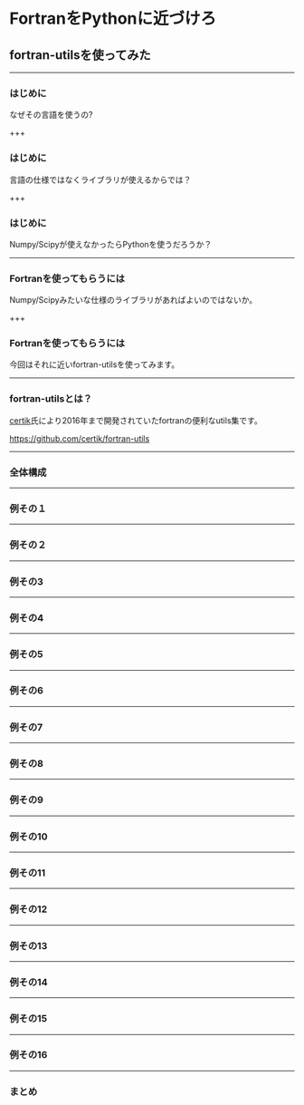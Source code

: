 # FortranをPythonに近づけろ
## fortran-utilsを使ってみた

---


### はじめに

なぜその言語を使うの?


+++


### はじめに

言語の仕様ではなくライブラリが使えるからでは？


+++


### はじめに

Numpy/Scipyが使えなかったらPythonを使うだろうか？


---


### Fortranを使ってもらうには

Numpy/Scipyみたいな仕様のライブラリがあればよいのではないか。


+++


### Fortranを使ってもらうには

今回はそれに近いfortran-utilsを使ってみます。


---


### fortran-utilsとは？

[certik](https://github.com/certik)氏により2016年まで開発されていたfortranの便利なutils集です。

https://github.com/certik/fortran-utils


---


### 全体構成


---


### 例その１


---


### 例その２


---


### 例その3


---


### 例その4


---


### 例その5


---


### 例その6


---


### 例その7


---


### 例その8


---


### 例その9


---


### 例その10


---


### 例その11


---


### 例その12


---


### 例その13


---


### 例その14


---


### 例その15


---


### 例その16


---


### まとめ
